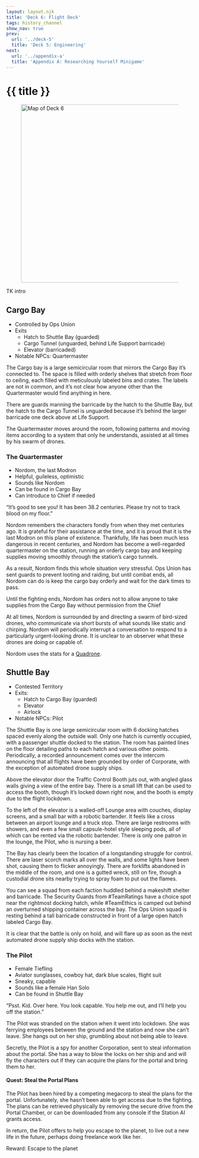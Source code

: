 ```yaml
---
layout: layout.njk
title: 'Deck 6: Flight Deck'
tags: history_channel
show_nav: true
prev:
  url: '../deck-5'
  title: 'Deck 5: Engineering'
next:
  url: '../appendix-a'
  title: 'Appendix A: Researching Yourself Minigame'
---
```


# {{ title }}

<figure>
  <a href="/images/deck-06-labels@2490.webp">
    <img
      alt="Map of Deck 6"
      sizes="(min-width: 850px) 830px, 100vw"
      src="/images/deck-06-labels@830.webp"
      srcset="
        /images/deck-06-labels@830.webp 830w,
        /images/deck-06-labels@1660.webp 1660w,
        /images/deck-06-labels@2490.webp 2490w"
      width="830"
      height="478"
      />
  </a>
</figure>

TK intro

## Cargo Bay

- Controlled by Ops Union
- Exits
  - Hatch to Shuttle Bay (guarded)
  - Cargo Tunnel (unguarded, behind Life Support barricade)
  - Elevator (barricaded)
- Notable NPCs: Quartermaster

The Cargo bay is a large semicircular room that mirrors the Cargo Bay it’s connected to. The space is filled with orderly shelves that stretch from floor to ceiling, each filled with meticulously labeled bins and crates. The labels are not in common, and it’s not clear how anyone other than the Quartermaster would find anything in here.

There are guards manning the barricade by the hatch to the Shuttle Bay, but the hatch to the Cargo Tunnel is unguarded because it’s behind the larger barricade one deck above at Life Support.

The Quartermaster moves around the room, following patterns and moving items according to a system that only he understands, assisted at all times by his swarm of drones.

### The Quartermaster

- Nordom, the last Modron
- Helpful, guileless, optimistic
- Sounds like Nordom
- Can be found in Cargo Bay
- Can introduce to Chief if needed

“It’s good to see you! It has been 38.2 centuries. Please try not to track blood on my floor.”

Nordom remembers the characters fondly from when they met centuries ago. It is grateful for their assistance at the time, and it is proud that it is the last Modron on this plane of existence. Thankfully, life has been much less dangerous in recent centuries, and Nordom has become a well-regarded quartermaster on the station, running an orderly cargo bay and keeping supplies moving smoothly through the station’s cargo tunnels.

As a result, Nordom finds this whole situation very stressful. Ops Union has sent guards to prevent looting and raiding, but until combat ends, all Nordom can do is keep the cargo bay orderly and wait for the dark times to pass.

Until the fighting ends, Nordom has orders not to allow anyone to take supplies from the Cargo Bay without permission from the Chief

At all times, Nordom is surrounded by and directing a swarm of bird-sized drones, who communicate via short bursts of what sounds like static and chirping. Nordom will periodically interrupt a conversation to respond to a particularly urgent-looking drone. It is unclear to an observer what these drones are doing or capable of.

Nordom uses the stats for a [Quadrone](https://www.dndbeyond.com/monsters/quadrone).

## Shuttle Bay

- Contested Territory
- Exits:
  - Hatch to Cargo Bay (guarded)
  - Elevator
  - Airlock
- Notable NPCs: Pilot

The Shuttle Bay is one large semicircular room with 6 docking hatches spaced evenly along the outside wall. Only one hatch is currently occupied, with a passenger shuttle docked to the station. The room has painted lines on the floor detailing paths to each hatch and various other points. Periodically, a recorded announcement comes over the intercom announcing that all flights have been grounded by order of Corporate, with the exception of automated drone supply ships.

Above the elevator door the Traffic Control Booth juts out, with angled glass walls giving a view of the entire bay. There is a small lift that can be used to access the booth, though it’s locked down right now, and the booth is empty due to the flight lockdown.

To the left of the elevator is a walled-off Lounge area with couches, display screens, and a small bar with a robotic bartender. It feels like a cross between an airport lounge and a truck stop. There are large restrooms with showers, and even a few small capsule-hotel style sleeping pods, all of which can be rented via the robotic bartender. There is only one patron in the lounge, the Pilot, who is nursing a beer.

The Bay has clearly been the location of a longstanding struggle for control. There are laser scorch marks all over the walls, and some lights have been shot, causing them to flicker annoyingly. There are forklifts abandoned in the middle of the room, and one is a gutted wreck, still on fire, though a custodial drone sits nearby trying to spray foam to put out the flames.

You can see a squad from each faction huddled behind a makeshift shelter and barricade. The Security Guards from #TeamRatings have a choice spot near the rightmost docking hatch, while #TeamEthics is camped out behind an overturned shipping container across the bay. The Ops Union squad is resting behind a tall barricade constructed in front of a large open hatch labeled Cargo Bay.

It is clear that the battle is only on hold, and will flare up as soon as the next automated drone supply ship docks with the station.

### The Pilot

- Female Tiefling
- Aviator sunglasses, cowboy hat, dark blue scales, flight suit
- Sneaky, capable
- Sounds like a female Han Solo
- Can be found in Shuttle Bay

“Psst. Kid. Over here. You look capable. You help me out, and I’ll help you off the station.”

The Pilot was stranded on the station when it went into lockdown. She was ferrying employees between the ground and the station and now she can’t leave. She hangs out on her ship, grumbling about not being able to leave.

Secretly, the Pilot is a spy for another Corporation, sent to steal information about the portal. She has a way to blow the locks on her ship and and will fly the characters out if they can acquire the plans for the portal and bring them to her.

#### Quest: Steal the Portal Plans

The Pilot has been hired by a competing megacorp to steal the plans for the portal. Unfortunately, she hasn’t been able to get access due to the fighting. The plans can be retrieved physically by removing the secure drive from the Portal Chamber, or can be downloaded from any console if the Station AI grants access.

In return, the Pilot offers to help you escape to the planet, to live out a new life in the future, perhaps doing freelance work like her.

Reward: Escape to the planet
